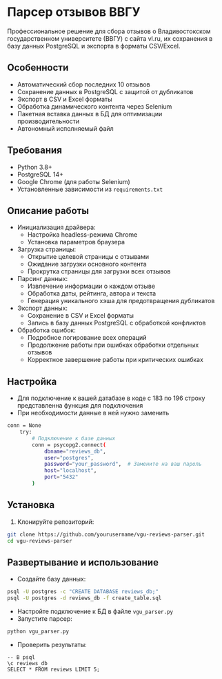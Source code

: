 # Парсер отзывов ВВГУ

Профессиональное решение для сбора отзывов о Владивостокском государственном университете (ВВГУ) с сайта vl.ru, их сохранения в базу данных PostgreSQL и экспорта в форматы CSV/Excel.

## Особенности

- Автоматический сбор последних 10 отзывов
- Сохранение данных в PostgreSQL с защитой от дубликатов
- Экспорт в CSV и Excel форматы
- Обработка динамического контента через Selenium
- Пакетная вставка данных в БД для оптимизации производительности
- Автономный исполняемый файл

## Требования

- Python 3.8+
- PostgreSQL 14+
- Google Chrome (для работы Selenium)
- Установленные зависимости из `requirements.txt`

## Описание работы

-  Инициализация драйвера:
    - Настройка headless-режима Chrome
    - Установка параметров браузера
- Загрузка страницы:
  - Открытие целевой страницы с отзывами
  - Ожидание загрузки основного контента
  - Прокрутка страницы для загрузки всех отзывов
- Парсинг данных:
  - Извлечение информации о каждом отзыве
  - Обработка даты, рейтинга, автора и текста
  - Генерация уникального хэша для предотвращения дубликатов
- Экспорт данных:
  - Сохранение в CSV и Excel форматы
  - Запись в базу данных PostgreSQL с обработкой конфликтов
- Обработка ошибок:
   - Подробное логирование всех операций
   - Продолжение работы при ошибках обработки отдельных отзывов
   - Корректное завершение работы при критических ошибках


    
## Настройка

- Для подключение к вашей датабазе в коде с 183 по 196 строку представленна функция для подключения
- При необходимости данные в ней нужно заменить
```bash
conn = None
    try:
        # Подключение к базе данных
        conn = psycopg2.connect(
            dbname="reviews_db",
            user="postgres", 
            password="your_password",  # Замените на ваш пароль
            host="localhost",
            port="5432"
        )
```

## Установка

1. Клонируйте репозиторий:
```bash
git clone https://github.com/yourusername/vgu-reviews-parser.git
cd vgu-reviews-parser
```

## Развертывание и использование

- Создайте базу данных:
```bash
psql -U postgres -c "CREATE DATABASE reviews_db;"
psql -U postgres -d reviews_db -f create_table.sql
```
- Настройте подключение к БД в файле `vgu_parser.py`
- Запустите парсер:
```bash
python vgu_parser.py
```
- Проверить результаты:
```psql
-- В psql
\c reviews_db
SELECT * FROM reviews LIMIT 5;
```
